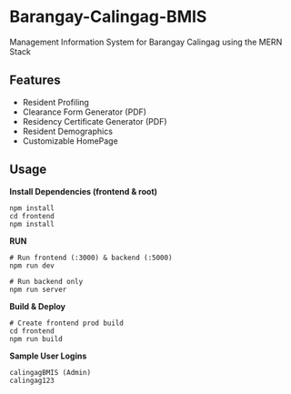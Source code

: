 # Barangay-Calingag-BMIS
Management Information System for Barangay Calingag using the MERN Stack

## Features 
- Resident Profiling
- Clearance Form Generator (PDF)
- Residency Certificate Generator (PDF)
- Resident Demographics
- Customizable HomePage

## Usage


**Install Dependencies (frontend & root)**

```
npm install
cd frontend
npm install
```

**RUN**

```
# Run frontend (:3000) & backend (:5000)
npm run dev

# Run backend only
npm run server
```

**Build & Deploy**

```
# Create frontend prod build
cd frontend
npm run build
```

**Sample User Logins**

```
calingagBMIS (Admin)
calingag123
```

